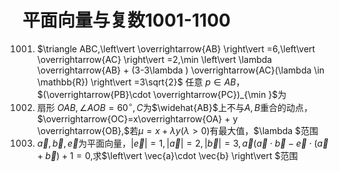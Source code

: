 # 平面向量与复数1001-1100
1001. $\triangle ABC,\left\vert \overrightarrow{AB} \right\vert =6,\left\vert \overrightarrow{AC} \right\vert =2,\min \left\vert \lambda \overrightarrow{AB} + (3-3\lambda ) \overrightarrow{AC}(\lambda \in \mathbb{R}) \right\vert =3\sqrt{2}$ 任意 $p \in AB$，$(\overrightarrow{PB}\cdot \overrightarrow{PC})_{\min }$为
1002. 扇形 $OAB,\angle AOB=60^{\circ}, C$为$\widehat{AB}$上不与$A,B$重合的动点，$\overrightarrow{OC}=x\overrightarrow{OA} + y \overrightarrow{OB},$若$\mu =x + \lambda y(\lambda > 0)$有最大值，$\lambda $范围
1003. $\vec{a},\vec{b},\vec{e}$为平面向量，$\left\vert \vec{e} \right\vert =1,\left\vert \vec{a} \right\vert =2,\left\vert \vec{b} \right\vert =3 ,\vec{a}(\vec{a}\cdot \vec{b}-\vec{e}\cdot(\vec{a} + \vec{b}) + 1=0,$求$\left\vert \vec{a}\cdot \vec{b} \right\vert $范围